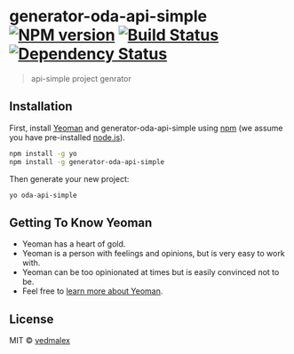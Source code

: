 # generator-oda-api-simple [![NPM version][npm-image]][npm-url] [![Build Status][travis-image]][travis-url] [![Dependency Status][daviddm-image]][daviddm-url]
> api-simple project genrator

## Installation

First, install [Yeoman](http://yeoman.io) and generator-oda-api-simple using [npm](https://www.npmjs.com/) (we assume you have pre-installed [node.js](https://nodejs.org/)).

```bash
npm install -g yo
npm install -g generator-oda-api-simple
```

Then generate your new project:

```bash
yo oda-api-simple
```

## Getting To Know Yeoman

 * Yeoman has a heart of gold.
 * Yeoman is a person with feelings and opinions, but is very easy to work with.
 * Yeoman can be too opinionated at times but is easily convinced not to be.
 * Feel free to [learn more about Yeoman](http://yeoman.io/).

## License

MIT © [vedmalex]()


[npm-image]: https://badge.fury.io/js/generator-oda-api-simple.svg
[npm-url]: https://npmjs.org/package/generator-oda-api-simple
[travis-image]: https://travis-ci.org/vedmalex/generator-oda-api-simple.svg?branch=master
[travis-url]: https://travis-ci.org/vedmalex/generator-oda-api-simple
[daviddm-image]: https://david-dm.org/vedmalex/generator-oda-api-simple.svg?theme=shields.io
[daviddm-url]: https://david-dm.org/vedmalex/generator-oda-api-simple
